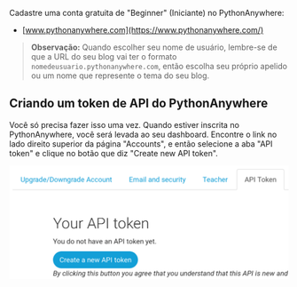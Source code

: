 Cadastre uma conta gratuita de "Beginner" (Iniciante) no PythonAnywhere:

* [www.pythonanywhere.com](https://www.pythonanywhere.com/)

> **Observação:** Quando escolher seu nome de usuário, lembre-se de que a URL do seu blog vai ter o formato `nomedeusuario.pythonanywhere.com`, então escolha seu próprio apelido ou um nome que represente o tema do seu blog.

## Criando um token de API do PythonAnywhere

Você só precisa fazer isso uma vez. Quando estiver inscrita no PythonAnywhere, você será levada ao seu dashboard. Encontre o link no lado direito superior da página "Accounts", e então selecione a aba "API token" e clique no botão que diz "Create new API token".

![O token de API na página Accounts](images/pythonanywhere_create_api_token.png)